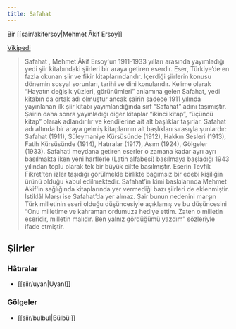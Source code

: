 ```yaml
---
title: Safahat
---
```


Bir [[sair/akifersoy|Mehmet Âkif Ersoy]]

[Vikipedi](https://tr.wikipedia.org/wiki/Safahat)
> Safahat , Mehmet Âkif Ersoy'un 1911-1933 yılları arasında yayımladığı yedi şiir kitabındaki şiirleri bir araya getiren eserdir.
> Eser, Türkiye’de en fazla okunan şiir ve fikir kitaplarındandır. İçerdiği şiirlerin konusu dönemin sosyal sorunları, tarihi ve dini konularıdır.
> Kelime olarak “Hayatın değişik yüzleri, görünümleri” anlamına gelen Safahat, yedi kitabın da ortak adı olmuştur ancak şairin sadece 1911 yılında yayınlanan ilk şiir kitabı yayımlandığında sırf “Safahat” adını taşımıştır. Şairin daha sonra yayınladığı diğer kitaplar “ikinci kitap”, “üçüncü kitap” olarak adlandırılır ve kendilerine ait alt başlıklar taşırlar. Safahat adı altında bir araya gelmiş kitaplarının alt başlıkları sırasıyla şunlardır: Safahat (1911), Süleymaniye Kürsüsünde (1912), Hakkın Sesleri (1913), Fatih Kürsüsünde (1914), Hatıralar (1917), Asım (1924), Gölgeler (1933).
> Safahati meydana getiren eserler o zamana kadar ayrı ayrı basılmakta iken yeni harflerle (Latin alfabesi) basılmaya başladığı 1943 yılından toplu olarak tek bir büyük ciltte basılmıştır.
> Eserin Tevfik Fikret'ten izler taşıdığı görülmekle birlikte bağımsız bir edebi kişiliğin ürünü olduğu kabul edilmektedir.
> Safahat’in kimi baskılarında Mehmet Akif'in sağlığında kitaplarında yer vermediği bazı şiirleri de eklenmiştir. İstiklâl Marşı ise Safahat’da yer almaz. Şair bunun nedenini marşın Türk milletinin eseri olduğu düşüncesiyle açıklamış ve bu düşüncesini “Onu milletime ve kahraman ordumuza hediye ettim. Zaten o milletin eseridir, milletin malıdır. Ben yalnız gördüğümü yazdım” sözleriyle ifade etmiştir.



## Şiirler
### Hâtıralar
- [[siir/uyan|Uyan!]]
### Gölgeler
- [[siir/bulbul|Bülbül]]